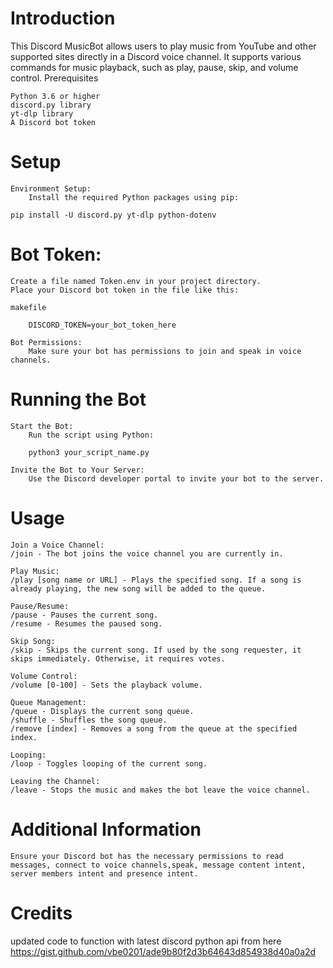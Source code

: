 
# Introduction

This Discord MusicBot allows users to play music from YouTube and other supported sites directly in a Discord voice channel. It supports various commands for music playback, such as play, pause, skip, and volume control.
Prerequisites

    Python 3.6 or higher
    discord.py library
    yt-dlp library
    A Discord bot token

# Setup

    Environment Setup:
        Install the required Python packages using pip:

    pip install -U discord.py yt-dlp python-dotenv

# Bot Token:

    Create a file named Token.env in your project directory.
    Place your Discord bot token in the file like this:

    makefile

        DISCORD_TOKEN=your_bot_token_here

    Bot Permissions:
        Make sure your bot has permissions to join and speak in voice channels.

# Running the Bot

    Start the Bot:
        Run the script using Python:

        python3 your_script_name.py

    Invite the Bot to Your Server:
        Use the Discord developer portal to invite your bot to the server.

# Usage

    Join a Voice Channel:
    /join - The bot joins the voice channel you are currently in.

    Play Music:
    /play [song name or URL] - Plays the specified song. If a song is already playing, the new song will be added to the queue.

    Pause/Resume:
    /pause - Pauses the current song.
    /resume - Resumes the paused song.

    Skip Song:
    /skip - Skips the current song. If used by the song requester, it skips immediately. Otherwise, it requires votes.

    Volume Control:
    /volume [0-100] - Sets the playback volume.

    Queue Management:
    /queue - Displays the current song queue.
    /shuffle - Shuffles the song queue.
    /remove [index] - Removes a song from the queue at the specified index.

    Looping:
    /loop - Toggles looping of the current song.

    Leaving the Channel:
    /leave - Stops the music and makes the bot leave the voice channel.

# Additional Information

    Ensure your Discord bot has the necessary permissions to read messages, connect to voice channels,speak, message content intent, server members intent and presence intent.

# Credits
updated code to function with latest discord python api from here 
https://gist.github.com/vbe0201/ade9b80f2d3b64643d854938d40a0a2d
    
